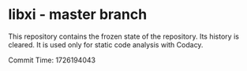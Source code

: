 # libxi - master branch

This repository contains the frozen state of the repository.
Its history is cleared. It is used only for static code
analysis with Codacy.

Commit Time: 1726194043